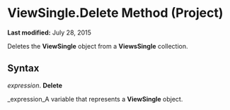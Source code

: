 
# ViewSingle.Delete Method (Project)

 **Last modified:** July 28, 2015

Deletes the  **ViewSingle** object from a **ViewsSingle** collection.

## Syntax

 _expression_. **Delete**

 _expression_A variable that represents a  **ViewSingle** object.

